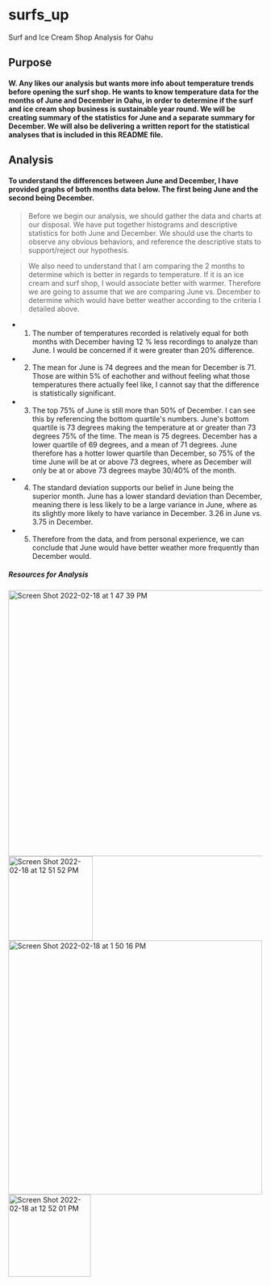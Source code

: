# surfs_up
Surf and Ice Cream Shop Analysis for Oahu

## Purpose
#### W. Any likes our analysis but wants more info about temperature trends before opening the surf shop. He wants to know temperature data for the months of June and December in Oahu, in order to determine if the surf and ice cream shop business is sustainable year round. We will be creating summary of the statistics for June and a separate summary for December. We will also be delivering a written report for the statistical analyses that is included in this README file.

## Analysis
#### To understand the differences between June and December, I have provided graphs of both months data below. The first being June and the second being December.
> Before we begin our analysis, we should gather the data and charts at our disposal. We have put together histograms and descriptive statistics for both June and December. We should use the charts to observe any obvious behaviors, and reference the descriptive stats to support/reject our hypothesis.

> We also need to understand that I am comparing the 2 months to determine which is better in regards to temperature. If it is an ice cream and surf shop, I would associate better with warmer. Therefore we are going to assume that we are comparing June vs. December to determine which would have better weather according to the criteria I detailed above.
* 1. The number of temperatures recorded is relatively equal for both months with December having 12 % less recordings to analyze than June. I would be concerned if it were greater than 20% difference.
* 2. The mean for June is 74 degrees and the mean for December is 71. Those are within 5% of eachother and without feeling what those temperatures there actually feel like, I cannot say that the difference is statistically significant.
* 3. The top 75% of June is still more than 50% of December. I can see this by referencing the bottom quartile's numbers. June's bottom quartile is 73 degrees making the temperature at or greater than 73 degrees 75% of the time. The mean is 75 degrees.  December has a lower quartile of 69 degrees, and a mean of 71 degrees. June therefore has a hotter lower quartile than December, so 75% of the time June will be at or above 73 degrees, where as December will only be at or above 73 degrees maybe 30/40% of the month.
* 4. The standard deviation supports our belief in June being the superior month. June has a lower standard deviation than December, meaning there is less likely to be a large variance in June, where as its slightly more likely to have variance in December. 3.26 in June vs. 3.75 in December.
* 5. Therefore from the data, and from personal experience, we can conclude that June would have better weather more frequently than December would.
##### Resources for Analysis
<img width="527" alt="Screen Shot 2022-02-18 at 1 47 39 PM" src="https://user-images.githubusercontent.com/95602006/154751889-90b1bbde-e5d4-448f-9539-7271bed1512c.png">
<img width="167" alt="Screen Shot 2022-02-18 at 12 51 52 PM" src="https://user-images.githubusercontent.com/95602006/154751300-c84050f6-8359-4643-ac2f-a2a499cc33c6.png">

<img width="503" alt="Screen Shot 2022-02-18 at 1 50 16 PM" src="https://user-images.githubusercontent.com/95602006/154751948-3fca9e9c-ca7a-4a24-8883-4804fa21ac78.png">
<img width="163" alt="Screen Shot 2022-02-18 at 12 52 01 PM" src="https://user-images.githubusercontent.com/95602006/154751320-b648f302-37a6-4d33-b64d-c9cd2b65d12a.png">


